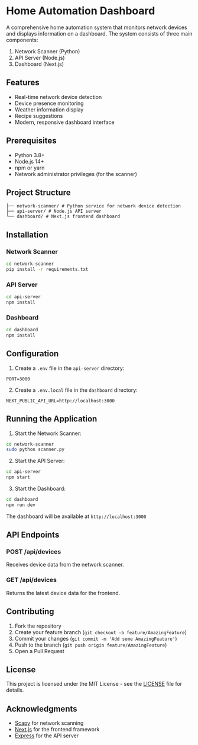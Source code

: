 # Home Automation Dashboard

A comprehensive home automation system that monitors network devices and displays information on a dashboard. The system consists of three main components:

1. Network Scanner (Python)
2. API Server (Node.js)
3. Dashboard (Next.js)

## Features

- Real-time network device detection
- Device presence monitoring
- Weather information display
- Recipe suggestions
- Modern, responsive dashboard interface

## Prerequisites

- Python 3.8+
- Node.js 14+
- npm or yarn
- Network administrator privileges (for the scanner)

## Project Structure 
```
├── network-scanner/ # Python service for network device detection
├── api-server/ # Node.js API server
└── dashboard/ # Next.js frontend dashboard
```

## Installation

### Network Scanner

```bash
cd network-scanner
pip install -r requirements.txt
```

### API Server

```bash
cd api-server
npm install
```

### Dashboard

```bash
cd dashboard
npm install
```

## Configuration

1. Create a `.env` file in the `api-server` directory:
```env
PORT=3000
```

2. Create a `.env.local` file in the `dashboard` directory:
```env
NEXT_PUBLIC_API_URL=http://localhost:3000
```

## Running the Application

1. Start the Network Scanner:
```bash
cd network-scanner
sudo python scanner.py
```

2. Start the API Server:
```bash
cd api-server
npm start
```

3. Start the Dashboard:
```bash
cd dashboard
npm run dev
```

The dashboard will be available at `http://localhost:3000`

## API Endpoints

### POST /api/devices
Receives device data from the network scanner.

### GET /api/devices
Returns the latest device data for the frontend.

## Contributing

1. Fork the repository
2. Create your feature branch (`git checkout -b feature/AmazingFeature`)
3. Commit your changes (`git commit -m 'Add some AmazingFeature'`)
4. Push to the branch (`git push origin feature/AmazingFeature`)
5. Open a Pull Request

## License

This project is licensed under the MIT License - see the [LICENSE](LICENSE) file for details.

## Acknowledgments

- [Scapy](https://scapy.net/) for network scanning
- [Next.js](https://nextjs.org/) for the frontend framework
- [Express](https://expressjs.com/) for the API server

